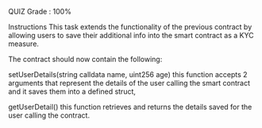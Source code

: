 QUIZ Grade : 100%

Instructions
This task extends the functionality of the previous contract by allowing users to save their additional info into the smart contract as a KYC measure.

The contract should now contain the following:

setUserDetails(string calldata name, uint256 age) this function accepts 2 arguments that represent the details of the user calling the smart contract and it saves them into a defined struct,

getUserDetail() this function retrieves and returns the details saved for the user calling the contract.